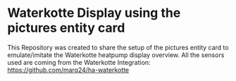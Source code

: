 # Waterkotte Display using the pictures entity card
This Repository was created to share the setup of the pictures entity card to emulate/imitate the Waterkotte heatpump display overview.
All the sensors used are coming from the Waterkotte Integration: https://github.com/marq24/ha-waterkotte
